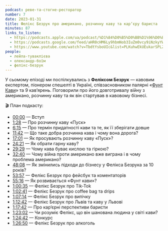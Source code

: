 ```yaml
---
podcast: реве-та-стогне-ресторатор
number: 7
date: 2023-01-31
title: Фелікс Безрук про американо, розчинну каву та кар‘єру бариста
minutes: 87
links_to_listen:
  - https://podcasts.apple.com/ua/podcast/%D1%84%D0%B5%D0%BB%D1%96%D0%BA%D1%81-%D0%B1%D0%B5%D0%B7%D1%80%D1%83%D0%BA-%D0%BF%D1%80%D0%BE-%D0%B2%D1%96%D0%B9%D0%BD%D1%83-%D0%B7-%D0%B0%D0%BC%D0%B5%D1%80%D0%B8%D0%BA%D0%B0%D0%BD%D0%BE-%D1%80%D0%BE%D0%B7%D1%87%D0%B8%D0%BD%D0%BD%D1%83-%D0%BA%D0%B0%D0%B2%D1%83-tik/id1646639128?i=1000597414111
  - https://podcasts.google.com/feed/aHR0cHM6Ly9hbmNob3IuZm0vcy9iNzkyYWVhYy9wb2RjYXN0L3Jzcw/episode/ZTg5YjJjZjUtZGM5Ny00MzY3LThmNzAtZDNmNTFkMWI3Y2Ji?sa=X&ved=0CAUQkfYCahcKEwiQgNLB6Jr9AhUAAAAAHQAAAAAQAQ
  - https://www.youtube.com/watch?v=TbdtYsboUIc&list=PLKuhwEkUEukarSPLZgwg3HpC42ZlA_ohl&index=2
people:
  - лейла-туваклієва
  - олександр-боїм
  - фелікс-безрук
---
```


У сьомому епізоді ми поспілкувались з **Феліксом Безрук** — кавовим експертом,
піонером спешелті в Україні, співзасновником палярні «[Фунт Кави][20]» та 9
кавʼярень. Поговорили про його довготривалу війну з американо, розчинну каву та
як він стартував в кавовому бізнесі.

🎬 План подкасту:

- [00:00][1] — Вступ
- [1:28][2] — Про розчинну каву «Пуск»
- [6:15][3] — Про термін придатності кави та те, як її зберігати довше
- [11:42][4] — Що таке добра розчинна кава і чому вона дорога?
- [17:01][5] — Як просувають розчинну каву «Пуск»?
- [24:21][6] — Як обрати гарну каву?
- [29:29][7] — Чому кава буває кислою та гіркою?
- [32:40][8] — Чому війна проти американо вже виграна і в чому проблема американо?
- [48:08][9] — Як змінились підходи до бізнесу у Фелікса Безрука за 10 років?
- [53:57][10] — Фелікс Безрук про фейсбук та коментаторів
- [55:16][11] — Як розвивається «Фунт кави»?
- [1:00:35][12] — Фелікс Безрук про Tik-Tok
- [1:02:41][13] — Фелікс Безрук про coffee bag та drips
- [1:07:14][14] — Фелікс Безрук про випічку
- [1:12:42][15] — Фелікс Безрук про Львів та каву у Львові
- [1:17:42][16] — Про кар‘єрні перспективи баристи
- [1:23:02][17] — Чи розуміє Фелікс, що він шанована людина у світі кави?
- [1:24:42][18] — Конкурс
- [1:26:50][19] — Фелікс Безрук про алкоголь

[1]: https://www.youtube.com/watch?v=TbdtYsboUIc&list=PLKuhwEkUEukarSPLZgwg3HpC42ZlA_ohl&index=2&t=0s
[2]: https://www.youtube.com/watch?v=TbdtYsboUIc&list=PLKuhwEkUEukarSPLZgwg3HpC42ZlA_ohl&index=2&t=88s
[3]: https://www.youtube.com/watch?v=TbdtYsboUIc&list=PLKuhwEkUEukarSPLZgwg3HpC42ZlA_ohl&index=2&t=375s
[4]: https://www.youtube.com/watch?v=TbdtYsboUIc&list=PLKuhwEkUEukarSPLZgwg3HpC42ZlA_ohl&index=2&t=702s
[5]: https://www.youtube.com/watch?v=TbdtYsboUIc&list=PLKuhwEkUEukarSPLZgwg3HpC42ZlA_ohl&index=2&t=1021s
[6]: https://www.youtube.com/watch?v=TbdtYsboUIc&list=PLKuhwEkUEukarSPLZgwg3HpC42ZlA_ohl&index=2&t=1461s
[7]: https://www.youtube.com/watch?v=TbdtYsboUIc&list=PLKuhwEkUEukarSPLZgwg3HpC42ZlA_ohl&index=2&t=1769s
[8]: https://www.youtube.com/watch?v=TbdtYsboUIc&list=PLKuhwEkUEukarSPLZgwg3HpC42ZlA_ohl&index=2&t=1960s
[9]: https://www.youtube.com/watch?v=TbdtYsboUIc&list=PLKuhwEkUEukarSPLZgwg3HpC42ZlA_ohl&index=2&t=2888s
[10]: https://www.youtube.com/watch?v=TbdtYsboUIc&list=PLKuhwEkUEukarSPLZgwg3HpC42ZlA_ohl&index=2&t=3237s
[11]: https://www.youtube.com/watch?v=TbdtYsboUIc&list=PLKuhwEkUEukarSPLZgwg3HpC42ZlA_ohl&index=2&t=3316s
[12]: https://www.youtube.com/watch?v=TbdtYsboUIc&list=PLKuhwEkUEukarSPLZgwg3HpC42ZlA_ohl&index=2&t=3635s
[13]: https://www.youtube.com/watch?v=TbdtYsboUIc&list=PLKuhwEkUEukarSPLZgwg3HpC42ZlA_ohl&index=2&t=3761s
[14]: https://www.youtube.com/watch?v=TbdtYsboUIc&list=PLKuhwEkUEukarSPLZgwg3HpC42ZlA_ohl&index=2&t=4034s
[15]: https://www.youtube.com/watch?v=TbdtYsboUIc&list=PLKuhwEkUEukarSPLZgwg3HpC42ZlA_ohl&index=2&t=4362s
[16]: https://www.youtube.com/watch?v=TbdtYsboUIc&list=PLKuhwEkUEukarSPLZgwg3HpC42ZlA_ohl&index=2&t=4662s
[17]: https://www.youtube.com/watch?v=TbdtYsboUIc&list=PLKuhwEkUEukarSPLZgwg3HpC42ZlA_ohl&index=2&t=4982s
[18]: https://www.youtube.com/watch?v=TbdtYsboUIc&list=PLKuhwEkUEukarSPLZgwg3HpC42ZlA_ohl&index=2&t=5082s
[19]: https://www.youtube.com/watch?v=TbdtYsboUIc&list=PLKuhwEkUEukarSPLZgwg3HpC42ZlA_ohl&index=2&t=5210s
[20]: https://funtcoffee.com.ua/uk/
